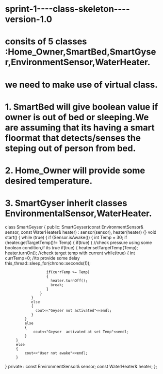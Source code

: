 # sprint-1----class-skeleton----version-1.0
# consits of 5 classes :Home_Owner,SmartBed,SmartGyser,EnvironmentSensor,WaterHeater.
# we need to make use of virtual class.
         
# 1. SmartBed will give boolean value if owner is out of bed or sleeping.We are assuming that its having a smart floormat that detects/senses the steping out of person from bed.

 # 2. Home_Owner will provide some desired temperature. 
 # 3. SmartGyser inherit classes EnvironmentalSensor,WaterHeater.
  class SmartGeyser
  {
      public:
              SmartGeyser(const EnvironmentSensor& sensor, const 
             WaterHeater& heater) : sensor(sensor), heater(heater) {}
        void start()
        {
          while (true)
          {
            if (Sensor.isAwake())
            {
              int Temp = 30;
              if (heater.getTargetTemp()!= Temp)
              {
                if(true)
                {
                  //check pressure using some boolean condition,if its true
                  if(true)
                  { 
                    heater.setTargetTemp(Temp);
                    heater.turnOn();
                    //check target temp with current 
                    while(true)
                   {
                       int currTemp=0;
                       //to provide some delay
                       this_thread::sleep_for(chrono::seconds(1));

                       if(currTemp >= Temp)
                       {
                         heater.turnOff();
                         break;
                       }
                    }
                }
                else
                {
                  cout<<"Geyser not activated"<<endl;
                }
             }
             else
             {
                 cout<<"Geyser  activated at set Temp"<<endl;
             }
         }
         else
         {
             cout<<"User not awake"<<endl;
         }
   }
   private :
   const EnvironmentSensor& sensor;
   const WaterHeater& heater;
};   


   
                       



